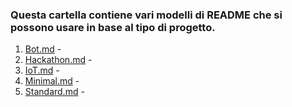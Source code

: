 ### Questa cartella contiene vari modelli di README che si possono usare in base al tipo di progetto.

1. [Bot.md](/README%20Templates/Bot.md) -
2. [Hackathon.md](/README%20Templates/Hackathon.md) -
3. [IoT.md](/README%20Templates/IoT.md) -
4. [Minimal.md](/README%20Templates/Minimal.md) -
5. [Standard.md](/README%20Templates/Standard.md) -
